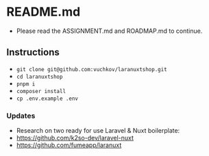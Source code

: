 # README.md

- Please read the ASSIGNMENT.md and ROADMAP.md to continue.

## Instructions

- `git clone git@github.com:vuchkov/laranuxtshop.git`
- `cd laranuxtshop`
- `pnpm i`
- `composer install`
- `cp .env.example .env`

### Updates

- Research on two ready for use Laravel & Nuxt boilerplate:
- https://github.com/k2so-dev/laravel-nuxt
- https://github.com/fumeapp/laranuxt
